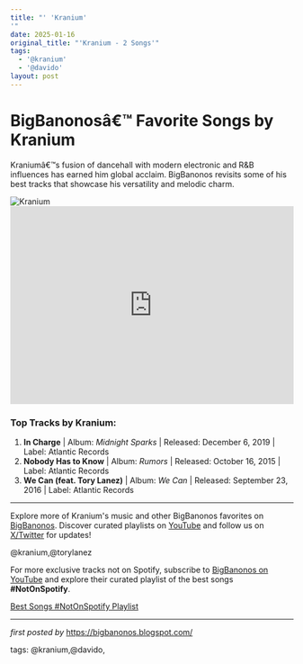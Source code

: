 ```yaml
---
title: "' 'Kranium'
'"
date: 2025-01-16
original_title: "'Kranium - 2 Songs'"
tags:
  - '@kranium'
  - '@davido'
layout: post
---
```

<!-- Title of the Post -->
<h1>BigBanonosâ€™ Favorite Songs by Kranium</h1> <!-- Introductory Text -->
<p>Kraniumâ€™s fusion of dancehall with modern electronic and R&B influences has earned him global acclaim. BigBanonos revisits some of his best tracks that showcase his versatility and melodic charm.</p> <!-- Featured Image -->
<div> <img src="https://i.scdn.co/image/ab67616d0000b2731880ece67c766527f6361d04" alt="Kranium">
</div> <!-- Spotify Embed -->
<div> <iframe src="https://open.spotify.com/embed/playlist/2ZnjUjhQU0e48t23eZgHNF?utm_source=generator" width="100%" height="352" frameBorder="0" allowfullscreen="" allow="autoplay; clipboard-write; encrypted-media; fullscreen; picture-in-picture" loading="lazy"></iframe>
</div> <!-- Song Information -->
<h3>Top Tracks by Kranium:</h3>
<ol> <li><strong>In Charge</strong> | Album: <em>Midnight Sparks</em> | Released: December 6, 2019 | Label: Atlantic Records</li> <li><strong>Nobody Has to Know</strong> | Album: <em>Rumors</em> | Released: October 16, 2015 | Label: Atlantic Records</li> <li><strong>We Can (feat. Tory Lanez)</strong> | Album: <em>We Can</em> | Released: September 23, 2016 | Label: Atlantic Records</li>
</ol> <!-- Footer Links -->
<hr />
<p>Explore more of Kranium's music and other BigBanonos favorites on <a href="https://bigbanonos.blogspot.com/" target="_blank">BigBanonos</a>. Discover curated playlists on <a href="https://www.youtube.com/@BigBanonos" target="_blank">YouTube</a> and follow us on <a href="https://x.com/bigbanonos" target="_blank">X/Twitter</a> for updates!</p> <!-- Tags -->
<p>@kranium,@torylanez</p>


<!--Subscribe and Playlist Links-->
<div>
    <p>For more exclusive tracks not on Spotify, subscribe to <a href="https://www.youtube.com/@BigBanonos" target="_blank">BigBanonos on YouTube</a> and explore their curated playlist of the best songs <strong>#NotOnSpotify</strong>.</p>
    <p><a href="https://www.youtube.com/playlist?list=PLtuNtuTatqI0kFahUCbtbfenC_ET5O_tr" target="_blank">Best Songs #NotOnSpotify Playlist<br /></a></p></div>

<hr />

<p><em>first posted by</em> <a href="https://bigbanonos.blogspot.com/" rel="noopener" target="_new">https://bigbanonos.blogspot.com/</a></p>

<p>tags: @kranium,@davido,</p>
